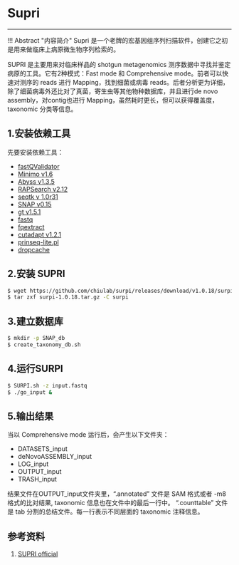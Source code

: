 # Supri



---

!!! Abstract "内容简介"
    Supri 是一个老牌的宏基因组序列扫描软件，创建它之初是用来做临床上病原微生物序列检索的。

SUPRI 是主要用来对临床样品的 shotgun metagenomics 测序数据中寻找并鉴定病原的工具。它有2种模式：Fast mode 和 Comprehensive mode。前者可以快速对测序的 reads 进行 Mapping，找到细菌或病毒 reads。后者分析更为详细，除了细菌病毒外还比对了真菌，寄生虫等其他物种数据库，并且进行de novo assembly，对contig也进行 Mapping，虽然耗时更长，但可以获得覆盖度，taxonomic 分类等信息。

## 1.安装依赖工具

先要安装依赖工具：

- [fastQValidator](http://genome.sph.umich.edu/wiki/FastQValidator)
- [Minimo v1.6](http://sourceforge.net/projects/amos/files/amos/3.1.0/)
- [Abyss v1.3.5](http://www.bcgsc.ca/platform/bioinfo/software/abyss)
- [RAPSearch v2.12](http://omics.informatics.indiana.edu/mg/RAPSearch2/)
- [seqtk v 1.0r31](https://github.com/lh3/seqtk)
- [SNAP v0.15](http://snap.cs.berkeley.edu)
- [gt v1.5.1](http://genometools.org/index.html)
- [fastq](https://github.com/brentp/bio-playground/tree/master/reads-utils)
- [fqextract](https://gist.github.com/drio/1168330)
- [cutadapt v1.2.1](https://code.google.com/p/cutadapt/)
- [prinseq-lite.pl](http://prinseq.sourceforge.net)
- [dropcache](http://stackoverflow.com/questions/13646925/allowing-a-non-root-user-to-drop-cache)

## 2.安装 SUPRI

```bash
$ wget https://github.com/chiulab/surpi/releases/download/v1.0.18/surpi-1.0.18.tar.gz
$ tar zxf surpi-1.0.18.tar.gz -C surpi
```

## 3.建立数据库

```bash
$ mkdir -p SNAP_db
$ create_taxonomy_db.sh
```

## 4.运行SURPI

```bash
$ SURPI.sh -z input.fastq
$ ./go_input &
```

## 5.输出结果

当以 Comprehensive mode 运行后，会产生以下文件夹：

- DATASETS_input
- deNovoASSEMBLY_input
- LOG_input
- OUTPUT_input
- TRASH_input

结果文件在OUTPUT_input文件夹里，“.annotated” 文件是 SAM 格式或者 -m8 格式的比对结果, taxonomic 信息也在文件中的最后一行中。 “.counttable” 文件是 tab 分割的总结文件。每一行表示不同层面的 taxonomic 注释信息。

## 参考资料

1. [SUPRI official](https://chiulab.ucsf.edu/surpi/)
